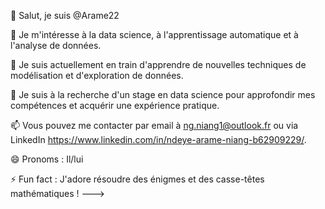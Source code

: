 👋 Salut, je suis @Arame22

👀 Je m'intéresse à la data science, à l'apprentissage automatique et à l'analyse de données.

🌱 Je suis actuellement en train d'apprendre de nouvelles techniques de modélisation et d'exploration de données.

💼 Je suis à la recherche d'un stage en data science pour approfondir mes compétences et acquérir une expérience pratique.

📫 Vous pouvez me contacter par email à ng.niang1@outlook.fr ou via LinkedIn https://www.linkedin.com/in/ndeye-arame-niang-b62909229/.

😄 Pronoms : Il/lui

⚡ Fun fact : J'adore résoudre des énigmes et des casse-têtes mathématiques !
--->
